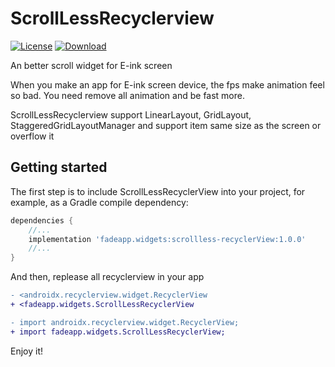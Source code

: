 # ScrollLessRecyclerview
[![License](https://img.shields.io/badge/license-Apache%202-green.svg)](https://www.apache.org/licenses/LICENSE-2.0)
[![Download](https://api.bintray.com/packages/modificator/FadeApp/scrollless-recyclerView/images/download.svg) ](https://bintray.com/modificator/FadeApp/scrollless-recyclerView/_latestVersion)

An better scroll widget for E-ink screen

When you make an app for E-ink screen device, the fps make animation feel so bad. You need remove all animation and be fast more.



ScrollLessRecyclerview support LinearLayout, GridLayout, StaggeredGridLayoutManager and support item  same size as the screen or overflow it

## Getting started

The first step is to include ScrollLessRecyclerView into your project, for example, as a Gradle compile dependency:
```groovy
dependencies {
    //...
    implementation 'fadeapp.widgets:scrollless-recyclerView:1.0.0'
    //...
}
```

And then, replease all recyclerview in your app

```diff
- <androidx.recyclerview.widget.RecyclerView
+ <fadeapp.widgets.ScrollLessRecyclerView

- import androidx.recyclerview.widget.RecyclerView;
+ import fadeapp.widgets.ScrollLessRecyclerView;
```



Enjoy it!
